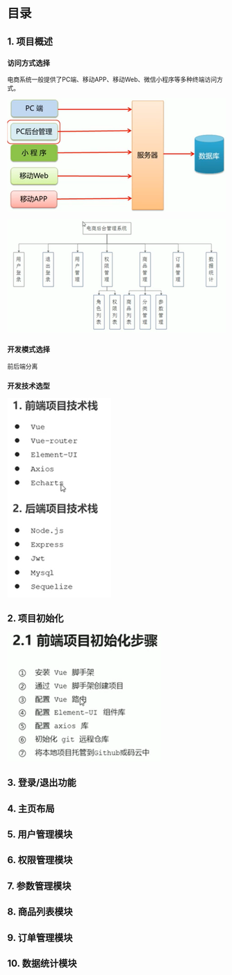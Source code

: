 # 目录



## 1. 项目概述

### 访问方式选择

电商系统一般提供了PC端、移动APP、移动Web、微信小程序等多种终端访问方式。

![image-20200912105923455](README.assets/image-20200912105923455.png)

![image-20200912110145775](README.assets/image-20200912110145775.png)

### 开发模式选择

前后端分离

### 开发技术选型

![image-20200912110446231](README.assets/image-20200912110446231.png)

## 2. 项目初始化

![image-20200912110555402](README.assets/image-20200912110555402.png)

## 3. 登录/退出功能

## 4. 主页布局

## 5. 用户管理模块

## 6. 权限管理模块

## 7. 参数管理模块

## 8. 商品列表模块

## 9. 订单管理模块

## 10. 数据统计模块